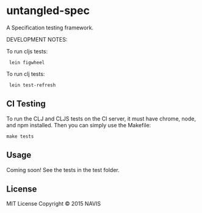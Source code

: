 # untangled-spec

A Specification testing framework.

DEVELOPMENT NOTES:

To run cljs tests:

     lein figwheel
     
To run clj tests:

     lein test-refresh

## CI Testing

To run the CLJ and CLJS tests on the CI server, it must have chrome, node, and npm installed. Then
you can simply use the Makefile:

    make tests

## Usage

Coming soon! See the tests in the test folder.

## License

MIT License
Copyright © 2015 NAVIS
